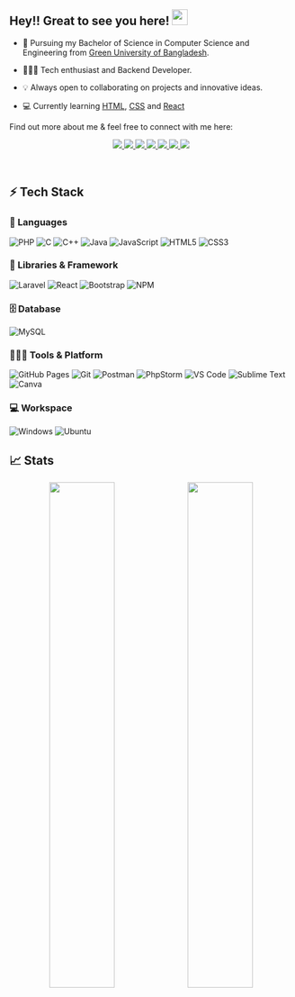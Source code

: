 ## Hey!! Great to see you here! <img src="https://media.giphy.com/media/hvRJCLFzcasrR4ia7z/giphy.gif" width="28">

[comment]: <> ( <a href="#"><img src="https://readme-typing-svg.herokuapp.com?font=Fira+Code&color=%2336BCF7&size=23&center=true&lines=Backend+Developer;Always+learning+new+things;Always+open+to+collaborate"></a>)

-  📖 Pursuing my Bachelor of Science in Computer Science and Engineering from [Green University of Bangladesh](https://green.edu.bd/).

-  🧑🏻‍💻 Tech enthusiast and Backend Developer.

-  💡 Always open to collaborating on projects and innovative ideas.

-  💻 Currently learning [HTML](https://www.w3schools.com/html/), [CSS](https://www.w3schools.com/css/) and [React](https://reactjs.org/)

Find out more about me & feel free to connect with me here:

<!-- Social icons section -->
<p align="center">
	<a href="https://www.linkedin.com/in/saroven/">
		<img src="https://img.shields.io/badge/LinkedIn-0077B5?style=for-the-badge&logo=linkedin&logoColor=white" />
	</a>
	<a href="https://fb.com/shahalam.roven">
		<img src="https://img.shields.io/badge/Facebook-%231877F2.svg?style=for-the-badge&logo=Facebook&logoColor=white" />
	</a><a href="https://twitter.com/sarovenbd">
		<img src="https://img.shields.io/badge/Twitter-1DA1F2?style=for-the-badge&logo=twitter&logoColor=white" />
	</a>
	<a href="https://www.instagram.com/sa.roven/">
		<img src="https://img.shields.io/badge/Instagram-E4405F?style=for-the-badge&logo=instagram&logoColor=white" />
	</a>
	<a href="https://dev.to/saroven">
		<img src="https://img.shields.io/badge/dev.to-0A0A0A?style=for-the-badge&logo=devdotto&logoColor=white" />
	</a>
        <a href="https://saroven.github.io/">
		<img src="https://img.shields.io/badge/portfolio-1AA260?style=for-the-badge&logo=About.me&logoColor=white" />
	</a>
        <a href="mailto:shahalam.roven28@gmail.com">
		<img src="https://img.shields.io/badge/Gmail-D14836?style=for-the-badge&logo=gmail&logoColor=white" />
	</a>
</p>
<br/>

## ⚡ Tech Stack

### 🚀 Languages

![PHP](https://img.shields.io/badge/php-%23777BB4.svg?style=for-the-badge&logo=php&logoColor=white)
![C](https://img.shields.io/badge/C-00599C?style=for-the-badge&logo=c&logoColor=white)
![C++](https://img.shields.io/badge/C%2B%2B-00599C?style=for-the-badge&logo=c%2B%2B&logoColor=white)
![Java](https://img.shields.io/badge/Java-ED8B00?style=for-the-badge&logo=java&logoColor=white)
![JavaScript](https://img.shields.io/badge/JavaScript-323330?style=for-the-badge&logo=javascript&logoColor=F7DF1E)
![HTML5](https://img.shields.io/badge/HTML5-E34F26?style=for-the-badge&logo=html5&logoColor=white)
![CSS3](https://img.shields.io/badge/CSS3-1572B6?style=for-the-badge&logo=css3&logoColor=white)

### 🧩 Libraries & Framework

![Laravel](https://img.shields.io/badge/laravel-%23FF2D20.svg?style=for-the-badge&logo=laravel&logoColor=white)
![React](https://img.shields.io/badge/React-20232A?style=for-the-badge&logo=react&logoColor=61DAFB)
![Bootstrap](https://img.shields.io/badge/Bootstrap-563D7C?style=for-the-badge&logo=bootstrap&logoColor=white)
![NPM](https://img.shields.io/badge/npm-CB3837?style=for-the-badge&logo=npm&logoColor=white)

### 🗄️ Database

![MySQL](https://img.shields.io/badge/mysql-%2300f.svg?style=for-the-badge&logo=mysql&logoColor=white)

### 🧑🏻‍💻 Tools & Platform

![GitHub Pages](https://img.shields.io/badge/GitHub_Pages-100000?style=for-the-badge&logo=github&logoColor=white)
![Git](https://img.shields.io/badge/Git-F05032?style=for-the-badge&logo=git&logoColor=white)
![Postman](https://img.shields.io/badge/Postman-FF6C37?style=for-the-badge&logo=Postman&logoColor=white)
![PhpStorm](https://img.shields.io/badge/phpstorm-143?style=for-the-badge&logo=phpstorm&logoColor=black&color=black&labelColor=darkorchid)
![VS Code](https://img.shields.io/badge/Visual_Studio_Code-0078D4?style=for-the-badge&logo=visual%20studio%20code&logoColor=white)
![Sublime Text](https://img.shields.io/badge/sublime_text-%23575757.svg?style=for-the-badge&logo=sublime-text&logoColor=important)
![Canva](https://img.shields.io/badge/Canva-%2300C4CC.svg?&style=for-the-badge&logo=Canva&logoColor=white)

### 💻 Workspace

![Windows](https://img.shields.io/badge/Windows-0078D6?style=for-the-badge&logo=windows&logoColor=white)
![Ubuntu](https://img.shields.io/badge/Ubuntu-E95420?style=for-the-badge&logo=ubuntu&logoColor=white)

## 📈 Stats

<p align="center">
  <img width="48%" src="https://github-readme-stats.vercel.app/api?username=saroven&show_icons=true&hide_border=true&theme=radical" />
  <img width="48%" src="https://github-readme-streak-stats.herokuapp.com/?user=saroven&hide_border=true&theme=radical" />
</p>

<!-- ## 🔝 Most used languages & Activity Graph -->

<!-- <p align="center">
    <a href="#"><img width="50%" height="192px" alt="saroven's Most used languages" src="https://github-readme-stats.vercel.app/api/top-langs/?username=saroven&langs_count=8&layout=compact&theme=radical&hide_border=true&bg_color=1F222E&title_color=F85D7F&icon_color=F8D866&hide=Jupyter%20Notebook" /></a>
    <a href="#"><img width="48%" alt="saroven's Contribution graph" src="https://activity-graph.herokuapp.com/graph?username=saroven&theme=dracula" height="200px"/></a>
</p> -->
